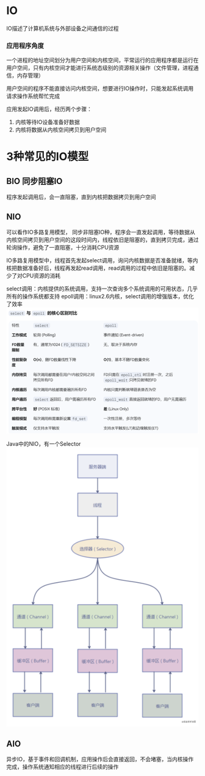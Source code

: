 # IO
IO描述了计算机系统与外部设备之间通信的过程

### 应用程序角度
一个进程的地址空间划分为用户空间和内核空间，平常运行的应用程序都是运行在用户空间，只有内核空间才能进行系统态级别的资源相关操作（文件管理，进程通信，内存管理）

用户空间的程序不能直接访问内核空间，想要进行IO操作时，只能发起系统调用请求操作系统帮忙完成

应用发起IO调用后，经历两个步骤：
1. 内核等待IO设备准备好数据
2. 内核将数据从内核空间拷贝到用户空间


# 3种常见的IO模型
## BIO 同步阻塞IO
程序发起调用后，会一直阻塞，直到内核把数据拷贝到用户空间

## NIO
可以看作IO多路复用模型，
同步非阻塞IO种，程序会一直发起调用，等待数据从内核空间拷贝到用户空间的这段时间内，线程依旧是阻塞的，直到拷贝完成，通过轮询操作，避免了一直阻塞，十分消耗CPU资源

IO多路复用模型中，线程首先发起select调用，询问内核数据是否准备就绪，等内核把数据准备好后，线程再发起read调用，read调用的过程中依旧是阻塞的。减少了对CPU资源的消耗

select调用：内核提供的系统调用，支持一次查询多个系统调用的可用状态，几乎所有的操作系统都支持
epoll调用：linux2.6内核，select调用的增强版本，优化了效率
![输入图片说明](/imgs/2025-09-23/hzQjq7oIEjFpLUMU.png)

Java中的NIO，有一个Selector
![输入图片说明](/imgs/2025-04-08/6un2xKfKQmErsjmw.png)

## AIO
异步IO，基于事件和回调机制，应用操作后会直接返回，不会堵塞，当内核操作完成，操作系统通知相应的线程进行后续的操作

<!--stackedit_data:
eyJoaXN0b3J5IjpbLTE4MjkzMDMzMjAsMTczNTkxMDQ5OV19
-->